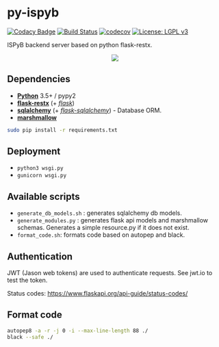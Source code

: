 # py-ispyb

[![Codacy Badge](https://api.codacy.com/project/badge/Grade/301f7c319e504a94950e7798bdb8cd31)](https://www.codacy.com/manual/IvarsKarpics/py-ispyb?utm_source=github.com&amp;utm_medium=referral&amp;utm_content=ispyb/py-ispyb&amp;utm_campaign=Badge_Grade)
[![Build Status](https://travis-ci.org/ispyb/py-ispyb.svg?branch=master)](https://travis-ci.org/ispyb/py-ispyb)
[![codecov](https://codecov.io/gh/ispyb/py-ispyb/branch/master/graph/badge.svg)](https://codecov.io/gh/ispyb/py-ispyb)
[![License: LGPL v3](https://img.shields.io/badge/License-LGPL%20v3-blue.svg)](https://www.gnu.org/licenses/lgpl-3.0)


ISPyB backend server based on python flask-restx.

<p align="center"><img src="https://github.com/ispyb/py-ispyb/blob/master/docs/ispyb_doc.png"/></p>


## Dependencies

* [**Python**](https://www.python.org/) 3.5+ / pypy2
* [**flask-restx**](https://github.com/python-restx/flask-restx) (+
  [*flask*](http://flask.pocoo.org/))
* [**sqlalchemy**](http://www.sqlalchemy.org/) (+
  [*flask-sqlalchemy*](http://flask-sqlalchemy.pocoo.org/)) - Database ORM.
* [**marshmallow**](http://marshmallow.rtfd.org/)


```bash
sudo pip install -r requirements.txt
```

## Deployment

- `python3 wsgi.py`
- `gunicorn wsgi.py`


## Available scripts

- `generate_db_models.sh` : generates sqlalchemy db models.
- `generate_modules.py` :  generates flask api models and marshmallow schemas. Generates a simple resource.py if it does not exist.
- `format_code.sh`: formats code based on autopep and black.

## Authentication
JWT (Jason web tokens) are used to authenticate requests. See jwt.io to test the token.

Status codes: https://www.flaskapi.org/api-guide/status-codes/

## Format code
```bash
autopep8 -a -r -j 0 -i --max-line-length 88 ./
black --safe ./
```

